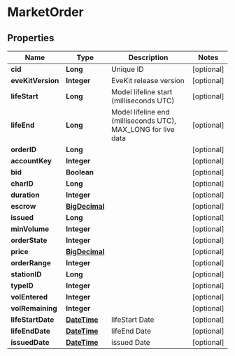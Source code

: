 
# MarketOrder

## Properties
Name | Type | Description | Notes
------------ | ------------- | ------------- | -------------
**cid** | **Long** | Unique ID |  [optional]
**eveKitVersion** | **Integer** | EveKit release version |  [optional]
**lifeStart** | **Long** | Model lifeline start (milliseconds UTC) |  [optional]
**lifeEnd** | **Long** | Model lifeline end (milliseconds UTC), MAX_LONG for live data |  [optional]
**orderID** | **Long** |  |  [optional]
**accountKey** | **Integer** |  |  [optional]
**bid** | **Boolean** |  |  [optional]
**charID** | **Long** |  |  [optional]
**duration** | **Integer** |  |  [optional]
**escrow** | [**BigDecimal**](BigDecimal.md) |  |  [optional]
**issued** | **Long** |  |  [optional]
**minVolume** | **Integer** |  |  [optional]
**orderState** | **Integer** |  |  [optional]
**price** | [**BigDecimal**](BigDecimal.md) |  |  [optional]
**orderRange** | **Integer** |  |  [optional]
**stationID** | **Long** |  |  [optional]
**typeID** | **Integer** |  |  [optional]
**volEntered** | **Integer** |  |  [optional]
**volRemaining** | **Integer** |  |  [optional]
**lifeStartDate** | [**DateTime**](DateTime.md) | lifeStart Date |  [optional]
**lifeEndDate** | [**DateTime**](DateTime.md) | lifeEnd Date |  [optional]
**issuedDate** | [**DateTime**](DateTime.md) | issued Date |  [optional]



